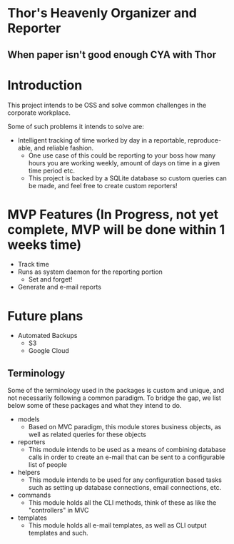# Thor's Heavenly Organizer and Reporter
## When paper isn't good enough CYA with Thor

# Introduction

This project intends to be OSS and solve common challenges in the corporate workplace.

Some of such problems it intends to solve are:
  - Intelligent tracking of time worked by day in a reportable, reproduce-able, and reliable fashion.
    - One use case of this could be reporting to your boss how many hours you are working weekly, amount of days on time in a given time period etc.
    - This project is backed by a SQLite database so custom queries can be made, and feel free to create custom reporters!

# MVP Features (In Progress, not yet complete, MVP will be done within 1 weeks time)
  - Track time
  - Runs as system daemon for the reporting portion
    - Set and forget!
  - Generate and e-mail reports

# Future plans
  - Automated Backups
    - S3
    - Google Cloud

## Terminology
  Some of the terminology used in the packages is custom and unique, and not necessarily following a common paradigm. To bridge the gap, we list below some of these packages and what they intend to do.
  - models
    - Based on MVC paradigm, this module stores business objects, as well as related queries for these objects
  - reporters
    - This module intends to be used as a means of combining database calls in order to create an e-mail that can be sent to a configurable list of people
  - helpers
    - This module intends to be used for any configuration based tasks such as setting up database connections, email connections, etc.
  - commands
    - This module holds all the CLI methods, think of these as like the "controllers" in MVC
  - templates
    - This module holds all e-mail templates, as well as CLI output templates and such.
